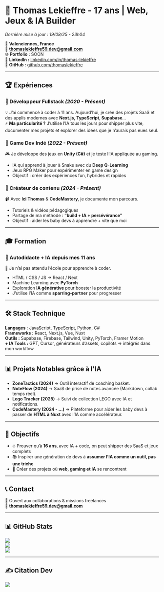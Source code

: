 # 💼 Thomas Lekieffre - 17 ans | Web, Jeux & IA Builder
*Dernière mise à jour : 19/08/25 - 23h04*  

📍 **Valenciennes, France**  
📧 **thomaslekieffre59.dev@gmail.com**  
🌐 **Portfolio :** SOON  
🔗 **LinkedIn :** [linkedin.com/in/thomas-lekieffre](https://www.linkedin.com/in/thomas-lekieffre-988224319/)  
🔗 **GitHub :** [github.com/thomaslekieffre](https://github.com/thomaslekieffre)  

---

## 🏆 Expériences

### 🔹 Développeur Fullstack _(2020 - Présent)_
💡 J’ai commencé à coder à 11 ans. Aujourd’hui, je crée des projets SaaS et des applis modernes avec **Next.js, TypeScript, Supabase**…  
⚡ **Ma particularité ?** J’utilise l’IA tous les jours pour shipper plus vite, documenter mes projets et explorer des idées que je n’aurais pas eues seul.  

### 🔹 Game Dev Indé _(2022 - Présent)_
🎮 Je développe des jeux en **Unity (C#)** et je teste l’IA appliquée au gaming.  
- IA qui apprend à jouer à Snake avec du **Deep Q-Learning**  
- Jeux RPG Maker pour expérimenter en game design  
- Objectif : créer des expériences fun, hybrides et rapides  

### 🔹 Créateur de contenu _(2024 - Présent)_
📹 Avec **Ici Thomas** & **CodeMastery**, je documente mon parcours.  
- Tutoriels & vidéos pédagogiques
- Partage de ma méthode : **“build + IA + persévérance”**  
- Objectif : aider les baby devs à apprendre + vite que moi  

---

## 🎓 Formation
### 🔹 Autodidacte + IA depuis mes 11 ans
🚀 Je n’ai pas attendu l’école pour apprendre à coder.  
- HTML / CSS / JS → React / Next
- Machine Learning avec **PyTorch**  
- Exploration **IA générative** pour booster la productivité  
- J’utilise l’IA comme **sparring-partner** pour progresser  

---

## 🛠️ Stack Technique
**Langages :** JavaScript, TypeScript, Python, C#  
**Frameworks :** React, Next.js, Vue, Nuxt  
**Outils :** Supabase, Firebase, Tailwind, Unity, PyTorch, Framer Motion  
**+ IA Tools :** GPT, Cursor, générateurs d’assets, copilots → intégrés dans mon workflow  

---

## 📊 Projets Notables grâce à l'IA
- **ZoneTactics (2024)** → Outil interactif de coaching basket.  
- **NoteFlow (2024)** → SaaS de prise de notes avancée (Markdown, collab temps réel).  
- **Lego Tracker (2025)** → Suivi de collection LEGO avec IA et notifications.  
- **CodeMastery (2024 - …)** → Plateforme pour aider les baby devs à passer de **HTML à Nuxt** avec l’IA comme accélérateur.  

---

## 🎯 Objectifs
- 🔥 Prouver qu’à **16 ans**, avec IA + code, on peut shipper des SaaS et jeux complets  
- 📚 Inspirer une génération de devs à **assumer l’IA comme un outil, pas une triche**  
- 🤖 Créer des projets où **web, gaming et IA** se rencontrent  

---

## 📞 Contact
💬 Ouvert aux collaborations & missions freelances  
📧 **thomaslekieffre59.dev@gmail.com**

---

## 📊 GitHub Stats
![](https://github-readme-stats.vercel.app/api?username=thomaslekieffre&theme=onedark&hide_border=false&include_all_commits=true&count_private=true)<br/>
![](https://github-readme-streak-stats.herokuapp.com/?user=thomaslekieffre&theme=onedark&hide_border=false)<br/>
![](https://github-readme-stats.vercel.app/api/top-langs/?username=thomaslekieffre&theme=onedark&hide_border=false&include_all_commits=true&count_private=true&layout=compact)

---

## ✍️ Citation Dev
![](https://quotes-github-readme.vercel.app/api?type=horizontal&theme=dark)
